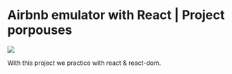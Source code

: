 # Airbnb emulator with React | Project porpouses
![](https://images.jairoramirezu.com/images/airbnb/screenshotProjectAirbnb--React.png)

With this project we practice with react & react-dom.
